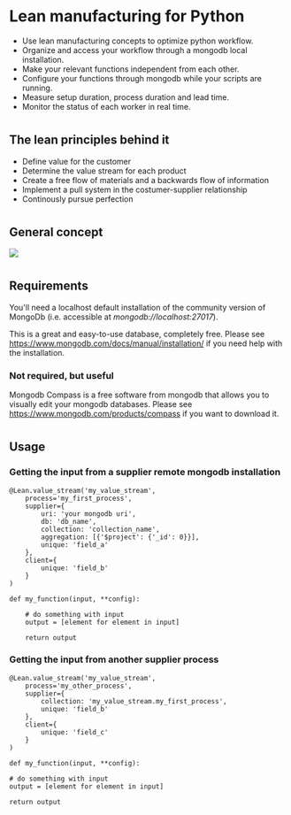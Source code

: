 # Lean manufacturing for Python
* Use lean manufacturing concepts to optimize python workflow. 
* Organize and access your workflow through a mongodb local installation.
* Make your relevant functions independent from each other.
* Configure your functions through mongodb while your scripts are running.
* Measure setup duration, process duration and lead time.
* Monitor the status of each worker in real time.

#
## The lean principles behind it
* Define value for the customer
* Determine the value stream for each product
* Create a free flow of materials and a backwards flow of information
* Implement a pull system in the costumer-supplier relationship
* Continously pursue perfection

#
## General concept
![](https://github.com/justicasimples/public/raw/263c22f95d701413fe6c271b8fb0b0bfa750049c/ValueStream.png)

#
## Requirements

You'll need a localhost default installation of the community version of MongoDb (i.e. accessible at *mongodb://localhost:27017*).

This is a great and easy-to-use database, completely free. Please see https://www.mongodb.com/docs/manual/installation/ if you need help with the installation.

### Not required, but useful

Mongodb Compass is a free software from mongodb that allows you to visually edit your mongodb databases. Please see https://www.mongodb.com/products/compass if you want to download it.

#
## Usage
### Getting the input from a supplier remote mongodb installation


    @Lean.value_stream('my_value_stream',
        process='my_first_process',
        supplier={
            uri: 'your mongodb uri',
            db: 'db_name',
            collection: 'collection_name',
            aggregation: [{'$project': {'_id': 0}}],
            unique: 'field_a'
        },
        client={
            unique: 'field_b'
        }
    )

    def my_function(input, **config):
        
        # do something with input
        output = [element for element in input]

        return output


### Getting the input from another supplier process
    @Lean.value_stream('my_value_stream',
        process='my_other_process',
        supplier={
            collection: 'my_value_stream.my_first_process',
            unique: 'field_b'
        },
        client={
            unique: 'field_c'
        }
    )

    def my_function(input, **config):
    
    # do something with input
    output = [element for element in input]

    return output